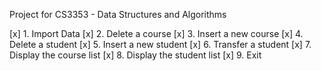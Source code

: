 Project for CS3353 - Data Structures and Algorithms

[x] 1. Import Data
[x] 2. Delete a course
[x] 3. Insert a new course
[x] 4. Delete a student
[x] 5. Insert a new student
[x] 6. Transfer a student
[x] 7. Display the course list
[x] 8. Display the student list
[x] 9. Exit